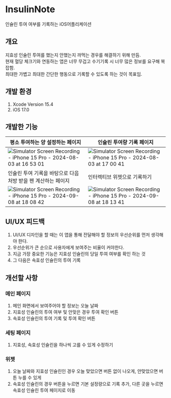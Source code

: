 # InsulinNote
인슐린 투여 여부를 기록하는 iOS어플리케이션

## 개요
지효성 인슐린 투여를 했는지 안했는지 까먹는 경우를 해결하기 위해 만듬.   
현재 혈당 체크기와 연동하는 앱은 너무 무겁고 수기기록 시 너무 많은 정보를 요구해 복잡함.   
최대한 가볍고 최대한 간단한 행동으로 기록할 수 있도록 하는 것이 목표임.   

## 개발 환경
1. Xcode Version 15.4
1. iOS 17.0

## 개발한 기능
|평소 투여하는 양 설정하는 페이지|인슐린 투여량 기록 페이지|
|------------------------|-------------------|
|![Simulator Screen Recording - iPhone 15 Pro - 2024-08-03 at 16 53 01](https://github.com/user-attachments/assets/9b38c068-91df-431f-96ba-d72e961fe553)|![Simulator Screen Recording - iPhone 15 Pro - 2024-08-03 at 17 00 41](https://github.com/user-attachments/assets/cd91d595-5130-4e8f-b45a-634dbf296443)|
|인슐린 투여 기록을 바탕으로 다음 처방 받을 펜 계산하는 페이지|인터렉티브 위젯으로 기록하기|
|![Simulator Screen Recording - iPhone 15 Pro - 2024-09-08 at 18 08 42](https://github.com/user-attachments/assets/31c4df0f-c2a2-4f62-b108-fbde583ca7e3)|![Simulator Screen Recording - iPhone 15 Pro - 2024-09-08 at 18 13 41](https://github.com/user-attachments/assets/30d9aa5b-e01c-4def-934f-d661b1ea3549)|


## UI/UX 피드백
1. UI/UX 디자인을 할 때는 이 앱을 통해 전달해야 할 정보의 우선순위를 먼저 생각해야 한다.
2. 우선순위가 큰 순으로 사용자에게 보여주는 비율이 커야한다.
3. 지금 가장 중요한 기능은 지효성 인슐린의 당일 투여 여부를 확인 하는 것
4. 그 다음은 속효성 인슐린의 투여 기록

## 개선할 사항
### 메인 페이지
1. 메인 화면에서 보여주어야 할 정보는 오늘 날짜
2. 지효성 인슐린의 투여 여부 및 안맞은 경우 투여 확인 버튼
3. 속효성 인슐린의 투여 기록 및 투여 확인 버튼

### 세팅 페이지
1. 지효성, 속효성 인슐린을 하나씩 고를 수 있게 수정하기

### 위젯
1. 오늘 날짜와 지효성 인슐린인 경우 오늘 맞았으면 버튼 없이 나오게, 안맞았으면 버튼 누를 수 있게
2. 속효성 인슐린의 경우 버튼을 누르면 기본 설정량으로 기록 추가, 다른 곳을 누르면 속효성 인슐린 투여 페이지로 이동

